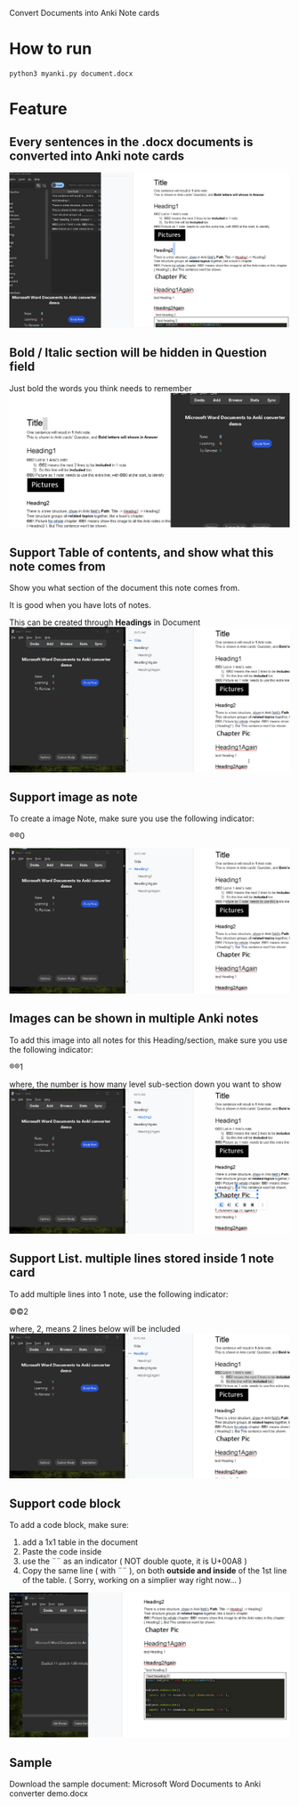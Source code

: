 Convert Documents into Anki Note cards
# How to run
```shell
python3 myanki.py document.docx
```


# Feature

## Every sentences in the .docx documents is converted into Anki note cards
![Feature](images/feature.PNG)

## Bold / Italic section will be hidden in Question field
Just bold the words you think needs to remember
![Bold Text](images/bold.gif)

## Support Table of contents, and show what this note comes from
Show you what section of the document this note comes from.

It is good when you have lots of notes.

This can be created through **Headings** in Document
![Table of Contents](images/tableOfContents.gif)

## Support image as note
To create a image Note, make sure you use the following indicator:

®®0

![Image](images/img.gif)

## Images can be shown in multiple Anki notes
To add this image into all notes for this Heading/section, make sure you use the following indicator:

®®1

where, the number is how many level sub-section down you want to show
![Image](images/img2.gif)

## Support List. multiple lines stored inside 1 note card
To add multiple lines into 1 note, use the following indicator:

©©2

where, 2, means 2 lines below will be included
![List](images/list.gif)

## Support code block

To add a code block, make sure:

1) add a 1x1 table in the document
2) Paste the code inside
3) use the ¨¨ as an indicator ( NOT double quote, it is U+00A8 )
4) Copy the same line ( with ¨¨ ), on both **outside and inside** of the 1st line of the table.
( Sorry, working on a simplier way right now... )

![Code Block](images/code.gif)

## Sample
Download the sample document:
Microsoft Word Documents to Anki converter demo.docx
